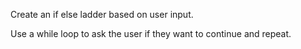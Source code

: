 Create an if else ladder based on user input.

Use a while loop to ask the user if they want to continue and repeat.
